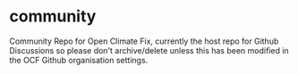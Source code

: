 # community
Community Repo for Open Climate Fix, currently the host repo for Github Discussions so please don't archive/delete unless this has been modified in the OCF Github organisation settings. 
